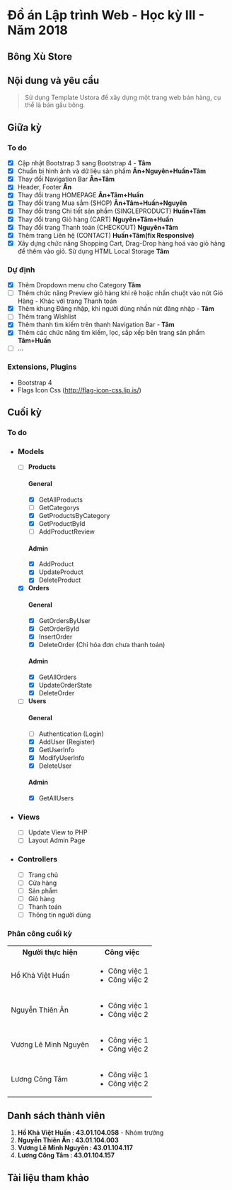 # Đồ án Lập trình Web - Học kỳ III - Năm 2018
## Bông Xù Store

## Nội dung và yêu cầu
> Sử dụng Template Ustora để xây dựng một trang web bán hàng, cụ thể là bán gấu bông.

## Giữa kỳ
### To do
- [x] Cập nhật Bootstrap 3 sang Bootstrap 4 - **Tâm**
- [x] Chuẩn bị hình ảnh và dữ liệu sản phẩm **Ân+Nguyên+Huấn+Tâm**
- [x] Thay đổi Navigation Bar **Ân+Tâm**
- [x] Header, Footer **Ân**
- [x] Thay đổi trang HOMEPAGE **Ân+Tâm+Huấn**
- [x] Thay đổi trang Mua sắm (SHOP) **Ân+Tâm+Huấn+Nguyên**
- [x] Thay đổi trang Chi tiết sản phẩm (SINGLEPRODUCT) **Huấn+Tâm**
- [x] Thay đổi trang Giỏ hàng (CART) **Nguyên+Tâm+Huấn**
- [x] Thay đổi trang Thanh toán (CHECKOUT) **Nguyên+Tâm**
- [x] Thêm trang Liên hệ (CONTACT) **Huấn+Tâm(fix Responsive)**
- [x] Xây dựng chức năng Shopping Cart, Drag-Drop hàng hoá vào giỏ hàng để thêm vào giỏ. Sử dụng HTML Local Storage **Tâm**

### Dự định
- [x] Thêm Dropdown menu cho Category **Tâm**
- [ ] Thêm chức năng Preview giỏ hàng khi rê hoặc nhấn chuột vào nút Giỏ Hàng - Khác với trang Thanh toán
- [x] Thêm khung Đăng nhập, khi người dùng nhấn nút đăng nhập - **Tâm**
- [ ] Thêm trang Wishlist
- [x] Thêm thanh tìm kiếm trên thanh Navigation Bar - **Tâm**
- [x] Thêm các chức năng tìm kiếm, lọc, sắp xếp bên trang sản phẩm **Tâm+Huấn**
- [ ] ...

### Extensions, Plugins
- Bootstrap 4
- Flags Icon Css (http://flag-icon-css.lip.is/)
  
## Cuối kỳ
### To do
- ### Models
  - [ ] **Products**
    #### General
    - [x] GetAllProducts
    - [ ] GetCategorys
    - [x] GetProductsByCategory
    - [x] GetProductById
    - [ ] AddProductReview
    #### Admin
    - [x] AddProduct
    - [x] UpdateProduct
    - [x] DeleteProduct
  - [X] **Orders**
    #### General
    - [X] GetOrdersByUser
    - [X] GetOrderById
    - [X] InsertOrder
    - [X] DeleteOrder (Chỉ hóa đơn chưa thanh toán)
    #### Admin
    - [X] GetAllOrders
    - [X] UpdateOrderState
    - [X] DeleteOrder
  - [ ] **Users**
    #### General
    - [ ] Authentication (Login)
    - [x] AddUser (Register)
    - [x] GetUserInfo
    - [x] ModifyUserInfo
    - [x] DeleteUser
    #### Admin
    - [x] GetAllUsers
- ### Views
  - [ ] Update View to PHP
  - [ ] Layout Admin Page
- ### Controllers
  - [ ] Trang chủ
  - [ ] Cửa hàng
  - [ ] Sản phẩm
  - [ ] Giỏ hàng
  - [ ] Thanh toán
  - [ ] Thông tin người dùng

### Phân công cuối kỳ
<table>
  <tr>
    <th><b>Người thực hiện</b></th>
    <th><b>Công việc</b></th>
  </tr>
  <tr>
    <td>Hồ Khả Việt Huấn</td>
    <td>
      <ul>
        <li>Công việc 1</li>
        <li>Công việc 2</li>
      </ul>
    </td>
  </tr>
  <tr>
    <td>Nguyễn Thiên Ân</td>
    <td>
      <ul>
        <li>Công việc 1</li>
        <li>Công việc 2</li>
      </ul>
    </td>
  </tr>
  <tr>
    <td>Vương Lê Minh Nguyên</td>
    <td>
      <ul>
        <li>Công việc 1</li>
        <li>Công việc 2</li>
      </ul>
    </td>
  </tr>
  <tr>
    <td>Lương Công Tâm</td>
    <td>
      <ul>
        <li>Công việc 1</li>
        <li>Công việc 2</li>
      </ul>
    </td>
  </tr>
</table>

## Danh sách thành viên
1. **Hồ Khả Việt Huấn : 43.01.104.058** - Nhóm trưởng
2. **Nguyễn Thiên Ân : 43.01.104.003**
3. **Vương Lê Minh Nguyên : 43.01.104.117**
4. **Lương Công Tâm : 43.01.104.157**

## Tài liệu tham khảo
